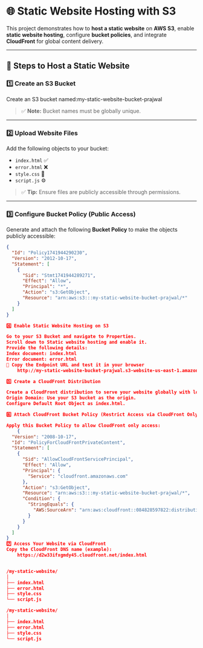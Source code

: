 # 🌐 Static Website Hosting with S3

This project demonstrates how to **host a static website** on **AWS S3**, enable **static website hosting**, configure **bucket policies**, and integrate **CloudFront** for global content delivery.

---

## 🚀 Steps to Host a Static Website

### 1️⃣ Create an S3 Bucket
Create an S3 bucket named:my-static-website-bucket-prajwal 

> ✅ **Note:** Bucket names must be globally unique.

---

### 2️⃣ Upload Website Files
Add the following objects to your bucket:

- `index.html` ✅  
- `error.html` ❌  
- `style.css` 🎨  
- `script.js` ⚙️  

> ✅ **Tip:** Ensure files are publicly accessible through permissions.

---

### 3️⃣ Configure Bucket Policy (Public Access)
Generate and attach the following **Bucket Policy** to make the objects publicly accessible:

```json
{
  "Id": "Policy1741944290230",
  "Version": "2012-10-17",
  "Statement": [
    {
      "Sid": "Stmt1741944289271",
      "Effect": "Allow",
      "Principal": "*",
      "Action": "s3:GetObject",
      "Resource": "arn:aws:s3:::my-static-website-bucket-prajwal/*"
    }
  ]
}

4️⃣ Enable Static Website Hosting on S3

Go to your S3 Bucket and navigate to Properties.
Scroll down to Static website hosting and enable it.
Provide the following details:
Index document: index.html
Error document: error.html
📎 Copy the Endpoint URL and test it in your browser
    http://my-static-website-bucket-prajwal.s3-website-us-east-1.amazonaws.com

5️⃣ Create a CloudFront Distribution

Create a CloudFront distribution to serve your website globally with low latency.
Origin Domain: Use your S3 bucket as the origin.
Configure Default Root Object as index.html.

6️⃣ Attach CloudFront Bucket Policy (Restrict Access via CloudFront Only)

Apply this Bucket Policy to allow CloudFront only access:
    {
  "Version": "2008-10-17",
  "Id": "PolicyForCloudFrontPrivateContent",
  "Statement": [
    {
      "Sid": "AllowCloudFrontServicePrincipal",
      "Effect": "Allow",
      "Principal": {
        "Service": "cloudfront.amazonaws.com"
      },
      "Action": "s3:GetObject",
      "Resource": "arn:aws:s3:::my-static-website-bucket-prajwal/*",
      "Condition": {
        "StringEquals": {
          "AWS:SourceArn": "arn:aws:cloudfront::084828597822:distribution/EFJI44KVSOKT4"
        }
      }
    }
  ]
}
7️⃣ Access Your Website via CloudFront
Copy the CloudFront DNS name (example):
    https://d2w33ifxgmdy45.cloudfront.net/index.html


/my-static-website/
│
├── index.html
├── error.html
├── style.css
└── script.js

/my-static-website/
│
├── index.html
├── error.html
├── style.css
└── script.js
